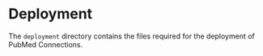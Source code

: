 # Deployment

The `deployment` directory contains the files required for the deployment
of PubMed Connections.
